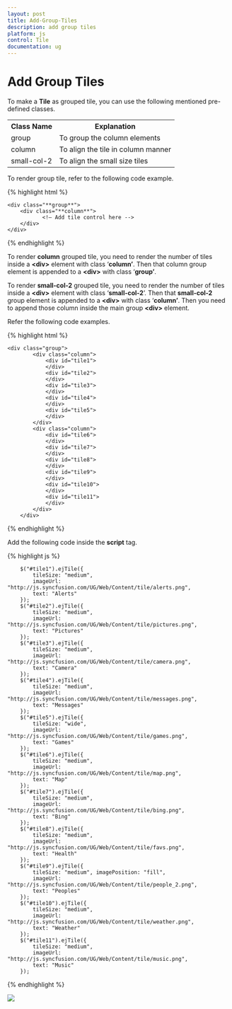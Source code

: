 ```yaml
---
layout: post
title: Add-Group-Tiles
description: add group tiles
platform: js
control: Tile
documentation: ug
---
```


# Add Group Tiles

To make a **Tile** as grouped tile, you can use the following mentioned pre-defined classes.

<table>
<tr>
<th>
Class Name</th><th>
Explanation</th></tr>
<tr>
<td>
group</td><td>
To group the column elements</td></tr>
<tr>
<td>
column</td><td>
To align the tile in column manner</td></tr>
<tr>
<td>
small-col-2</td><td>
To align the small size tiles</td></tr>
</table>

To render group tile, refer to the following code example.

{% highlight html %}

    <div class="**group**">
        <div class="**column**">
               <!— Add tile control here -->
        </div>
    </div>

{% endhighlight %}

To render **column** grouped tile, you need to render the number of tiles inside a **&lt;div&gt;** element with class ‘**column’**. Then that column group element is appended to a **&lt;div&gt;** with class ‘**group’**.     

To render **small-col-2** grouped tile, you need to render the number of tiles inside a **&lt;div&gt;** element with class ‘**small-col-2**’. Then that **small-col-2** group element is appended to a **&lt;div&gt;** with class ‘**column’**. Then you need to append those column inside the main group **&lt;div&gt;** element.                                                     

 Refer the following code examples.

{% highlight html %}
    
    <div class="group">
            <div class="column">
                <div id="tile1">
                </div>
                <div id="tile2">
                </div>
                <div id="tile3">
                </div>
                <div id="tile4">
                </div>
                <div id="tile5">
                </div>
            </div>
            <div class="column">
                <div id="tile6">
                </div>
                <div id="tile7">
                </div>
                <div id="tile8">
                </div>
                <div id="tile9">
                </div>
                <div id="tile10">
                </div>
                <div id="tile11">
                </div>
            </div>
        </div>

{% endhighlight %}

Add the following code inside the **script** tag.

{% highlight js %}  
       
        $("#tile1").ejTile({
            tileSize: "medium", 
            imageUrl: "http://js.syncfusion.com/UG/Web/Content/tile/alerts.png",
            text: "Alerts"
        });
        $("#tile2").ejTile({
            tileSize: "medium", 
            imageUrl: "http://js.syncfusion.com/UG/Web/Content/tile/pictures.png",
            text: "Pictures"
        });
        $("#tile3").ejTile({
            tileSize: "medium", 
            imageUrl: "http://js.syncfusion.com/UG/Web/Content/tile/camera.png",
            text: "Camera"
        });
        $("#tile4").ejTile({
            tileSize: "medium", 
            imageUrl: "http://js.syncfusion.com/UG/Web/Content/tile/messages.png",
            text: "Messages"
        });
        $("#tile5").ejTile({
            tileSize: "wide", 
            imageUrl: "http://js.syncfusion.com/UG/Web/Content/tile/games.png",
            text: "Games"
        });
        $("#tile6").ejTile({
            tileSize: "medium", 
            imageUrl: "http://js.syncfusion.com/UG/Web/Content/tile/map.png",
            text: "Map"
        });
        $("#tile7").ejTile({
            tileSize: "medium", 
            imageUrl: "http://js.syncfusion.com/UG/Web/Content/tile/bing.png",
            text: "Bing"
        });
        $("#tile8").ejTile({
            tileSize: "medium", 
            imageUrl: "http://js.syncfusion.com/UG/Web/Content/tile/favs.png",
            text: "Health"
        });
        $("#tile9").ejTile({
            tileSize: "medium", imagePosition: "fill",
            imageUrl: "http://js.syncfusion.com/UG/Web/Content/tile/people_2.png",
            text: "Peoples"
        });
        $("#tile10").ejTile({
            tileSize: "medium", 
            imageUrl: "http://js.syncfusion.com/UG/Web/Content/tile/weather.png",
            text: "Weather"
        });
        $("#tile11").ejTile({
            tileSize: "medium", 
            imageUrl: "http://js.syncfusion.com/UG/Web/Content/tile/music.png",
            text: "Music"
        });

{% endhighlight %}



![]("/js/Tile/Add-Group-Tiles_images/Add-Group-Tiles_img1.png")

